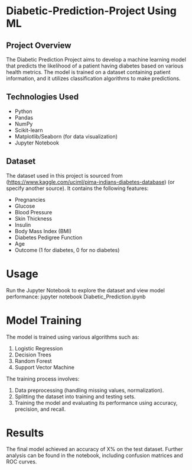 # Diabetic-Prediction-Project Using ML

## Project Overview
The Diabetic Prediction Project aims to develop a machine learning model that predicts the likelihood of a patient having diabetes based on various health metrics. The model is trained on a dataset containing patient information, and it utilizes classification algorithms to make predictions.

## Technologies Used
- Python
- Pandas
- NumPy
- Scikit-learn
- Matplotlib/Seaborn (for data visualization)
- Jupyter Notebook

## Dataset
The dataset used in this project is sourced from (https://www.kaggle.com/uciml/pima-indians-diabetes-database) (or specify another source). It contains the following features:
- Pregnancies
- Glucose
- Blood Pressure
- Skin Thickness
- Insulin
- Body Mass Index (BMI)
- Diabetes Pedigree Function
- Age
- Outcome (1 for diabetes, 0 for no diabetes)

# Usage
Run the Jupyter Notebook to explore the dataset and view model performance:
jupyter notebook Diabetic_Prediction.ipynb

# Model Training
The model is trained using various algorithms such as:

1. Logistic Regression
2. Decision Trees
3. Random Forest
4. Support Vector Machine

The training process involves:
1. Data preprocessing (handling missing values, normalization).
2. Splitting the dataset into training and testing sets.
3. Training the model and evaluating its performance using accuracy, precision, and recall.

# Results
The final model achieved an accuracy of X% on the test dataset. Further analysis can be found in the notebook, including confusion matrices and ROC curves.
